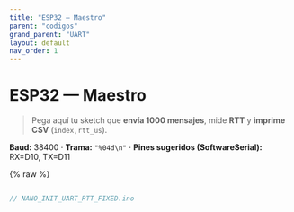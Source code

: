 ```yaml
---
title: "ESP32 — Maestro"
parent: "codigos"
grand_parent: "UART"
layout: default
nav_order: 1
---
```


# ESP32 — Maestro

> Pega aquí tu sketch que **envía 1000 mensajes**, mide **RTT** y **imprime CSV** (`index,rtt_us`).

**Baud:** 38400 · **Trama:** `"%04d\n"` · **Pines sugeridos (SoftwareSerial):** RX=D10, TX=D11

{% raw %}
```cpp

// NANO_INIT_UART_RTT_FIXED.ino